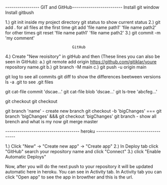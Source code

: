 ----------------- GIT and GitHub-------------------------
Install git window
Install gitbush

1.) git init inside my project directory
    git status to show current status
2.) git add . for all files at the first time
    git add 'file name path1' 'file name path2' for other times
    git reset 'file name path1' 'file name path2' 
3.) git commit -m 'my comment'
              
                                  GitHub
4.) Create "New reoisitory" in gitHub and then (These lines you can also be seen in GitHub): 
        a.) git remote add origin https://github.com/gitiklar/youre repository name.git
        b.) git branch -M main
        c.) git push -u origin main



git log to see all commits
git diff to show the differences beetween versions
ls -a .git to see .git files

git cat-file commit 'dscae...'
git cat-file blob 'dscae...'
git ls-tree 'abcfeg...'

git checkout <version>
git checkout <branch>

git branch 'name' - create new branch 
git checkout -b 'bigChanges'    ===    git branch 'bigChanges'   &&&    git checkout  'bigChanges'
git branch - show all brench and what is my now
git merge master

------------------------------------- heroku -------------------------------------

1.) Click "New" -> "Create new app" -> "Create app"
2.) In Deploy tab click "GitHub" search your repository name and click "Connect"
3.) click "Enable Automatic Deploys"

Now, after you will do the next push to your repository it will be updated automatic here in heroku.
You can see in Activity tab.
In Activity tab you can click "Open app" to see the app in browther and this is the url.





